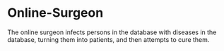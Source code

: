 # Online-Surgeon
The online surgeon infects persons in the database with diseases in the database, turning them into patients, and then attempts to cure them.
